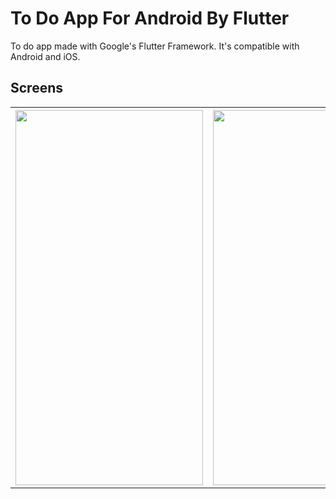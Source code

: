 # To Do App For Android By Flutter

To do app made with Google's Flutter Framework. It's compatible with Android and iOS.

## Screens
<table>
  <tr>
    <th><img src="https://user-images.githubusercontent.com/106550125/196774703-1f7f9361-54d0-4647-a334-1d3921b9b8ff.png" width="300" height="600"></th>
    <th><img src="https://user-images.githubusercontent.com/106550125/196774713-6770224d-150f-4083-9de5-fa29004db0c7.png" width="300" height="600"></th>
    <th><img src="https://user-images.githubusercontent.com/106550125/196774723-ec677dc0-8feb-42e9-b107-ca93514bf0de.png" width="300" height="600"></th>
  </tr>
</table>

